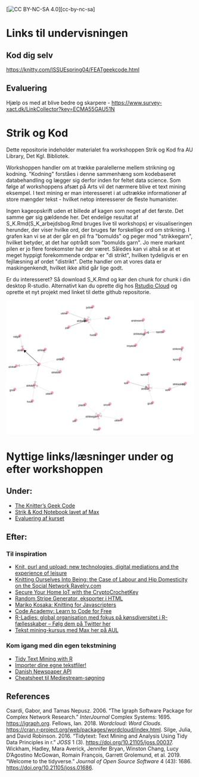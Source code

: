 [![CC BY-NC-SA 4.0][cc-by-nc-sa-shield]][cc-by-nc-sa]

[cc-by-nc-sa-shield]: https://img.shields.io/badge/License-CC%20BY--NC--SA%204.0-lightgrey.svg

# Links til undervisningen
## Kod dig selv
https://knitty.com/ISSUEspring04/FEATgeekcode.html
## Evaluering
Hjælp os med at blive bedre og skarpere - https://www.survey-xact.dk/LinkCollector?key=ECMA55GAU51N


# Strik og Kod

Dette repositorie indeholder materialet fra workshoppen Strik og Kod fra AU Library, Det Kgl. Bibliotek.  

Workshoppen handler om at trække paralellerne mellem strikning og kodning. "Kodning" forståes i denne sammenhæng som kodebaseret databehandling og lægger sig derfor inden for feltet data science. Som følge af workshoppens afsæt på Arts vil det nærmere blive et text mining eksempel. I text mining er man interesseret i at udtrække informationer af store mængder tekst - hvilket netop interesserer de fleste humanister.

Ingen kageopskrift uden et billede af kagen som noget af det første. Det samme gør sig gældende her. Det endelige resultat af S_K.Rmd(S_K_arbejdsbog.Rmd bruges live til workshops) er visualiseringen herunder, der viser hvilke ord, der bruges før forskellige ord om strikning. I grafen kan vi se at der går en pil fra "bomulds" og peger mod "strikkegarn", hvilket betyder, at det har optrådt som "bomulds garn". Jo mere markant pilen er jo flere forekomster har der været. Således kan vi altså se at et meget hyppigt forekommende ordpar er "di strikt", hvilken tydeligvis er en fejllæsning af ordet "distrikt". Dette handler om at vores data er maskingenkendt, hvilket ikke altid går lige godt.  

Er du interesseret? Så download S_K.Rmd og kør den chunk for chunk i din desktop R-studio. Alternativt kan du oprette dig hos [Rstudio Cloud](https://rstudio.cloud) og oprette et nyt projekt med linket til dette github repositorie.  

![](strikke_bigrams.png)

# Nyttige links/læsninger under og efter workshoppen
## Under: 
* [The Knitter’s Geek Code](https://knitty.com/ISSUEspring04/FEATgeekcode.html)
* [Strik & Kod Notebook lavet af Max](http://hax.odsbjerg.dk/SK_handson_notesbog.html)
* [Evaluering af kurset](https://www.survey-xact.dk/LinkCollector?key=ECMA55GAU51N)
## Efter: 
### Til inspiration
* [Knit, purl and upload: new technologies, digital mediations and the experience of leisure](https://www.tandfonline.com/doi/full/10.1080/02614367.2012.723730)
* [Knitting Ourselves Into Being: the Case of Labour and Hip Domesticity on the Social Network Ravelry.com](https://www.semanticscholar.org/paper/Knitting-Ourselves-Into-Being%3A-the-Case-of-Labour-Hellstrom/2ac8f26e4f98ece3a2dea5c608589393da48acf1) 
* [Secure Your Home IoT with the CryptoCrochetKey](https://criticalcode.recipes/contributions/secure-your-home-iot-with-the-cryptocrochetkey) 
* [Random Stripe Generator, eksporter i HTML](http://www.biscuitsandjam.com/stripe_maker.php)
* [Mariko Kosaka: Knitting for Javascripters](https://www.youtube.com/watch?v=X1Cc1vrvjdY&t=3s)
* [Code Academy: Learn to Code for Free](https://www.codecademy.com/)
* [R-Ladies: global organisation med fokus på kønsdiversitet i R-fællesskaber – Følg dem på Twitter her ](https://twitter.com/rladiesaarhus)
* [Tekst mining-kursus med Max her på AUL](https://library.au.dk/arrangementer)
### Kom igang med din egen tekstmining
* [Tidy Text Mining with R](https://www.tidytextmining.com)
* [Importer dine egne tekstfiler!](https://github.com/maxodsbjerg/ImportingTextFiles)
* [Danish Newspaper API](http://labs.statsbiblioteket.dk/labsapi/api//api-docs?url=/labsapi/api/openapi.yaml)
* [Cheatsheet til Mediestream-søgning](https://gist.github.com/maxodsbjerg/e2dd484d3c9dcaa9c422a861d6a93f6e#file-denspanskesyge-md)

## References 
Csardi, Gabor, and Tamas Nepusz. 2006. “The Igraph Software Package for Complex Network Research.” *InterJournal* Complex Systems: 1695. https://igraph.org.
Fellows, Ian. 2018. *Wordcloud: Word Clouds*. https://cran.r-project.org/web/packages/wordcloud/index.html.
Silge, Julia, and David Robinson. 2016. “Tidytext: Text Mining and Analysis Using Tidy Data Principles in r.” *JOSS* 1 (3). https://doi.org/10.21105/joss.00037.
Wickham, Hadley, Mara Averick, Jennifer Bryan, Winston Chang, Lucy D’Agostino McGowan, Romain François, Garrett Grolemund, et al. 2019. “Welcome to the tidyverse.” *Journal of Open Source Software* 4 (43): 1686. https://doi.org/10.21105/joss.01686.
